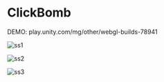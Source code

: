 # ClickBomb

DEMO: play.unity.com/mg/other/webgl-builds-78941

![ss1](https://user-images.githubusercontent.com/62642278/126867002-8668f536-5583-4a33-8c01-b3a9be77a3f2.PNG)

![ss2](https://user-images.githubusercontent.com/62642278/126867004-309205fe-5623-4c71-8682-c045abed84ba.PNG)

![ss3](https://user-images.githubusercontent.com/62642278/126867006-f1050c65-ba36-4005-92e0-5650c34585dc.PNG)

